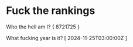 # Fuck the rankings

Who the hell am I?
{ 8721725 }

What fucking year is it?
[ 2024-11-25T03:00:00Z ]

